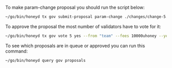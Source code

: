 To make param-change proposal you should run the script below:
```sh
~/go/bin/honeyd tx gov submit-proposal param-change ./changes/change-5.json --from test --fees 30000uhoney --gas 500000
```

To approve the proposal the most number of validators have to vote for it:
```sh
~/go/bin/honeyd tx gov vote 5 yes --from "team" --fees 10000uhoney --yes
```

To see which proposals are in queue or approved you can run this command:
```sh
~/go/bin/honeyd query gov proposals
```